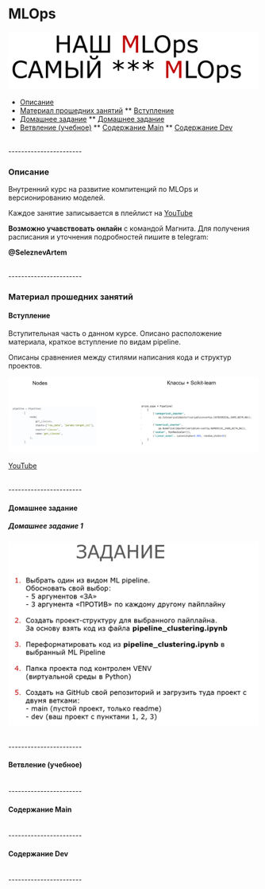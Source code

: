 # MLOps

![](img/intro.png)

* [Описание](#about)
* [Материал прошедних занятий](#m)
** [Вступление](#intro)
* [Домашнее задание](#hw)
** [Домашнее задание](#hw1)
* [Ветвление (учебное)](#branches)
** [Содержание Main](#bmain)
** [Содержание Dev](#bdev)

<br>
-----------------------

### Описание

<a name="about"></a>

Внутренний курс на развитие компитенций по MLOps и версионированию моделей.

Каждое занятие записывается в плейлист на [YouTube](https://youtube.com/playlist?list=PLO8c9W1gDKfzz5acH7vRQJDVkqsf-gMFf)

**Возможно учавствовать онлайн** с командой Магнита. Для получения расписания и уточнения подробностей пишите в telegram:

__@SeleznevArtem__


<br>
-----------------------

### Материал прошедних занятий

<a name="m"></a>

#### Вступление

<a name="intro"></a>

Вступительная часть о данном курсе.
Описано расположение материала, краткое вступление по видам pipeline.

Описаны сравнениея между стилями написания кода и структур проектов.

![](img/pipelines.png)

[YouTube](https://youtu.be/UKkoAukIVHg)


<br>
-----------------------

#### Домашнее задание

<a name="hw"></a>

##### Домашнее задание 1

<a name="hw1"></a>
![](img/hw1.png)

<br>
-----------------------

#### Ветвление (учебное)

<a name="branches"></a>

<br>
-----------------------

#### Содержание Main

<a name="bmain"></a>

<br>
-----------------------

#### Содержание Dev

<a name="bdev"></a>

<br>
-----------------------
